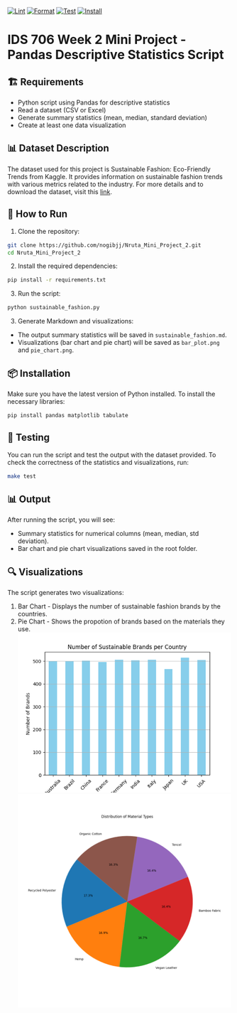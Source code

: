 [![Lint](https://github.com/nogibjj/Nruta_Mini_Project_2/actions/workflows/lint.yml/badge.svg)](https://github.com/nogibjj/Nruta_Mini_Project_2/actions/workflows/lint.yml)
[![Format](https://github.com/nogibjj/Nruta_Mini_Project_2/actions/workflows/format.yml/badge.svg)](https://github.com/nogibjj/Nruta_Mini_Project_2/actions/workflows/format.yml)
[![Test](https://github.com/nogibjj/Nruta_Mini_Project_2/actions/workflows/test.yml/badge.svg)](https://github.com/nogibjj/Nruta_Mini_Project_2/actions/workflows/test.yml)
[![Install](https://github.com/nogibjj/Nruta_Mini_Project_2/actions/workflows/install.yml/badge.svg)](https://github.com/nogibjj/Nruta_Mini_Project_2/actions/workflows/install.yml)

# IDS 706 Week 2 Mini Project - Pandas Descriptive Statistics Script

## 🏗️ Requirements
- Python script using Pandas for descriptive statistics
- Read a dataset (CSV or Excel)
- Generate summary statistics (mean, median, standard deviation)
- Create at least one data visualization

## 📊 Dataset Description
The dataset used for this project is Sustainable Fashion: Eco-Friendly Trends from Kaggle. It provides information on sustainable fashion trends with various metrics related to the industry. For more details and to download the dataset, visit this [link](https://www.kaggle.com/datasets/waqi786/sustainable-fashion-eco-friendly-trends).


## 🚀 How to Run
1. Clone the repository:

```bash
git clone https://github.com/nogibjj/Nruta_Mini_Project_2.git
cd Nruta_Mini_Project_2
```

2. Install the required dependencies:

```bash
pip install -r requirements.txt
```

3. Run the script:

```bash
python sustainable_fashion.py
```

3. Generate Markdown and visualizations:

- The output summary statistics will be saved in `sustainable_fashion.md`.
- Visualizations (bar chart and pie chart) will be saved as `bar_plot.png` and `pie_chart.png`.

## 📦 Installation
Make sure you have the latest version of Python installed. To install the necessary libraries:

```bash
pip install pandas matplotlib tabulate
```

## 🧪 Testing
You can run the script and test the output with the dataset provided. To check the correctness of the statistics and visualizations, run:

```bash
make test
```

## 📊 Output
After running the script, you will see:

- Summary statistics for numerical columns (mean, median, std deviation).
- Bar chart and pie chart visualizations saved in the root folder.

## 🔍 Visualizations
The script generates two visualizations:

1. Bar Chart - Displays the number of sustainable fashion brands by the countries.
2. Pie Chart - Shows the propotion of brands based on the materials they use.
![Bar plot](bar_plot.png)
![Pie chart](pie_chart.png)